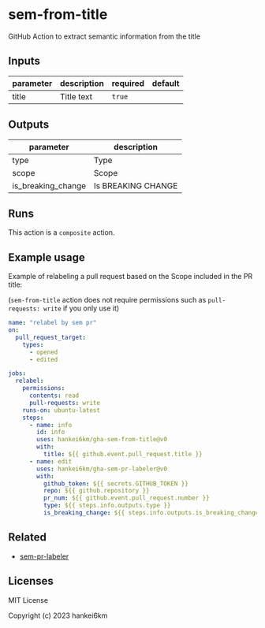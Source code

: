 # sem-from-title

GitHub Action to extract semantic information from the title

<!-- INSERT -->

## Inputs

| parameter | description | required | default |
| --- | --- | --- | --- |
| title | Title text | `true` |  |


## Outputs

| parameter | description |
| --- | --- |
| type | Type |
| scope | Scope |
| is_breaking_change | Is BREAKING CHANGE |


## Runs

This action is a `composite` action.



## Example usage

Example of relabeling a pull request based on the Scope included in the PR title:

(`sem-from-title` action does not require permissions such as `pull-requests: write` if you only use it)

```yaml
name: "relabel by sem pr"
on:
  pull_request_target:
    types:
      - opened
      - edited

jobs:
  relabel:
    permissions:
      contents: read
      pull-requests: write
    runs-on: ubuntu-latest
    steps:
      - name: info
        id: info
        uses: hankei6km/gha-sem-from-title@v0
        with:
          title: ${{ github.event.pull_request.title }}
      - name: edit
        uses: hankei6km/gha-sem-pr-labeler@v0
        with:
          github_token: ${{ secrets.GITHUB_TOKEN }}
          repo: ${{ github.repository }}
          pr_num: ${{ github.event.pull_request.number }}
          type: ${{ steps.info.outputs.type }}
          is_breaking_change: ${{ steps.info.outputs.is_breaking_change }}
```

## Related

- [sem-pr-labeler](https://github.com/hankei6km/gha-sem-pr-labeler)

## Licenses

MIT License

Copyright (c) 2023 hankei6km
